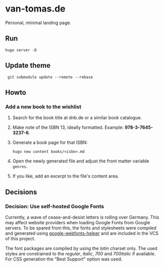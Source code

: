 # van-tomas.de

Personal, minimal landing page.

## Run

    hugo server -D

## Update theme

     git submodule update --remote --rebase

## Howto

### Add a new book to the wishlist

1. Search for the book title at dnb.de or a similar book catalogue.
2. Make note of the ISBN 13, ideally formatted. Example: **978-3-7645-3237-6**.
3. Generate a book page for that ISBN:

       hugo new content books/<isbn>.md

4. Open the newly generated file and adjust the front matter variable `genres`.
5. If you like, add an excerpt to the file's content area.

## Decisions

### Decision: Use self-hosted Google Fonts

Currently, a wave of cease-and-desist letters is rolling over Germany. This may
affect website providers when loading Google Fonts from Google servers. To be
spared from this, the fonts and stylesheets were compiled and generated using
[google-webfonts-helper](https://google-webfonts-helper.herokuapp.com/fonts) and
are included in the VCS of this project.

The font packages are compiled by using the _latin_ charset only. The used
styles are constrained to the _regular_, _italic_, _700_ and _700italic_ if
available. For CSS generation the "Best Support" option was used.
